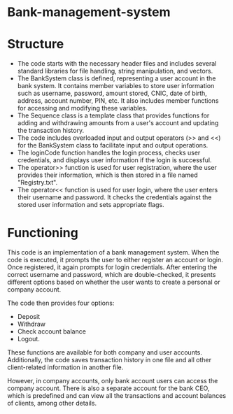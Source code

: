 # Bank-management-system
  # Structure
- The code starts with the necessary header files and includes several standard libraries for file handling, string manipulation, and vectors.
- The BankSystem class is defined, representing a user account in the bank system. It contains member variables to store user information such as username, password, amount stored, CNIC, date of birth, address, account number, PIN, etc. It also includes member functions for accessing and modifying these variables.
- The Sequence class is a template class that provides functions for adding and withdrawing amounts from a user's account and updating the transaction history.
- The code includes overloaded input and output operators (>> and <<) for the BankSystem class to facilitate input and output operations.
- The loginCode function handles the login process, checks user credentials, and displays user information if the login is successful.
- The operator>> function is used for user registration, where the user provides their information, which is then stored in a file named "Registry.txt".
- The operator<< function is used for user login, where the user enters their username and password. It checks the credentials against the stored user information and sets appropriate flags.

# Functioning 
This code is an implementation of a bank management system. When the code is executed, it prompts the user to either register an account or login. Once registered, it again prompts for login credentials. After entering the correct username and password, which are double-checked, it presents different options based on whether the user wants to create a personal or company account.

The code then provides four options:

- Deposit
- Withdraw
- Check account balance
- Logout.

These functions are available for both company and user accounts. Additionally, the code saves transaction history in one file and all other client-related information in another file.

However, in company accounts, only bank account users can access the company account. There is also a separate account for the bank CEO, which is predefined and can view all the transactions and account balances of clients, among other details.
